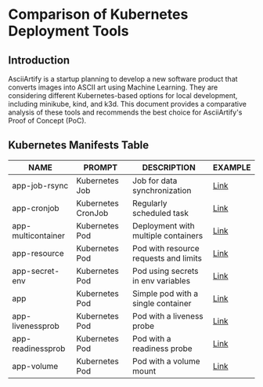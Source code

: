 # Comparison of Kubernetes Deployment Tools

## Introduction
AsciiArtify is a startup planning to develop a new software product that converts images into ASCII art using Machine Learning. They are considering different Kubernetes-based options for local development, including minikube, kind, and k3d. This document provides a comparative analysis of these tools and recommends the best choice for AsciiArtify's Proof of Concept (PoC).

## Kubernetes Manifests Table

| NAME                | PROMPT               | DESCRIPTION                                         | EXAMPLE                                       |
| ------------------- | -------------------- | --------------------------------------------------- | --------------------------------------------- |
| app-job-rsync       | Kubernetes Job       | Job for data synchronization                        | [Link](./yaml/app-job-rsync.yaml)             |
| app-cronjob         | Kubernetes CronJob   | Regularly scheduled task                            | [Link](./yaml/app-cronjob.yaml)               |
| app-multicontainer  | Kubernetes Pod       | Deployment with multiple containers                 | [Link](./yaml/app-multicontainer.yaml)        |
| app-resource        | Kubernetes Pod       | Pod with resource requests and limits               | [Link](./yaml/app-resource.yaml)              |
| app-secret-env      | Kubernetes Pod       | Pod using secrets in env variables                  | [Link](./yaml/app-secret-env.yaml)            |
| app                 | Kubernetes Pod       | Simple pod with a single container                  | [Link](./yaml/app.yaml)                       |
| app-livenessprob    | Kubernetes Pod       | Pod with a liveness probe                           | [Link](./yaml/app-livenessProbe.yaml)         |
| app-readinessprob   | Kubernetes Pod       | Pod with a readiness probe                          | [Link](./yaml/app-readinessProbe.yaml)        |
| app-volume          | Kubernetes Pod       | Pod with a volume mount                             | [Link](./yaml/app-volumeMounts.yaml)          |